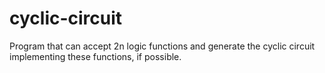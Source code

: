 # cyclic-circuit
Program that can accept 2n logic functions and generate the cyclic circuit implementing these functions, if possible.
